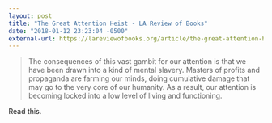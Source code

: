 ```yaml
---
layout: post
title: "The Great Attention Heist - LA Review of Books"
date: "2018-01-12 23:23:04 -0500"
external-url: https://lareviewofbooks.org/article/the-great-attention-heist/
---
```


> The consequences of this vast gambit for our attention is that we have
> been drawn into a kind of mental slavery. Masters of profits and
> propaganda are farming our minds, doing cumulative damage that may go to
> the very core of our humanity. As a result, our attention is becoming
> locked into a low level of living and functioning.

Read this.
